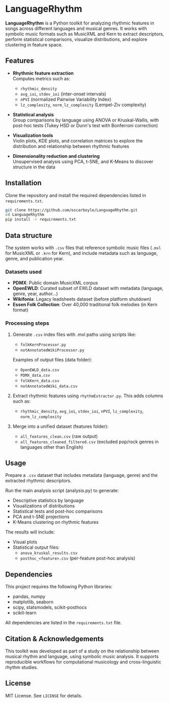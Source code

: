 # LanguageRhythm

**LanguageRhythm** is a Python toolkit for analyzing rhythmic features in songs across different languages and musical genres. It works with symbolic music formats such as MusicXML and Kern to extract descriptors, perform statistical comparisons, visualize distributions, and explore clustering in feature space.

## Features

- **Rhythmic feature extraction**  
  Computes metrics such as:
  - `rhythmic_density`  
  - `avg_ioi`, `stdev_ioi` (inter-onset intervals)  
  - `nPVI` (normalized Pairwise Variability Index)  
  - `lz_complexity`, `norm_lz_complexity` (Lempel-Ziv complexity)

- **Statistical analysis**  
  Group comparisons by language using ANOVA or Kruskal-Wallis, with post-hoc tests (Tukey HSD or Dunn's test with Bonferroni correction)

- **Visualization tools**  
  Violin plots, KDE plots, and correlation matrices to explore the distribution and relationship between rhythmic features

- **Dimensionality reduction and clustering**  
  Unsupervised analysis using PCA, t-SNE, and K-Means to discover structure in the data

## Installation

Clone the repository and install the required dependencies listed in `requirements.txt`.
```bash
git clone https://github.com/oscarboyle/LanguageRhythm.git
cd LanguageRhythm
pip install -r requirements.txt
```

## Data structure

The system works with `.csv` files that reference symbolic music files (`.mxl` for MusicXML or `.krn` for Kern), and include metadata such as language, genre, and publication year.

### Datasets used

- **PDMX**: Public domain MusicXML corpus  
- **OpenEWLD**: Curated subset of EWLD dataset with metadata (language, genre, year, author...)  
- **Wikifonia**: Legacy leadsheets dataset (before platform shutdown)  
- **Essen Folk Collection**: Over 40,000 traditional folk melodies (in Kern format)

### Processing steps

1. Generate `.csv` index files with .mxl paths using scripts like:
   - `folkKernProcessor.py`
   - `notAnnotatedWikiProcessor.py`

   Examples of output files (data folder):
   - `OpenEWLD_data.csv`
   - `PDMX_data.csv`
   - `folkKern_data.csv`
   - `notAnnotatedWiki_data.csv`

2. Extract rhythmic features using `rhythmExtractor.py`. This adds columns such as:
   - `rhythmic_density`, `avg_ioi`, `stdev_ioi`, `nPVI`, `lz_complexity`, `norm_lz_complexity`

3. Merge into a unified dataset (features folder):  
   - `all_features_clean.csv` (raw output)  
   - `all_features_cleaned_filtered.csv` (excluded pop/rock genres in languages other than English)

## Usage

Prepare a `.csv` dataset that includes metadata (language, genre) and the extracted rhythmic descriptors.

Run the main analysis script (analysis.py) to generate:
- Descriptive statistics by language
- Visualizations of distributions
- Statistical tests and post-hoc comparisons
- PCA and t-SNE projections
- K-Means clustering on rhythmic features

The results will include:
- Visual plots
- Statistical output files:
  - `anova_kruskal_results.csv`
  - `posthoc_<feature>.csv` (per-feature post-hoc analysis)

## Dependencies

This project requires the following Python libraries:
- pandas, numpy
- matplotlib, seaborn
- scipy, statsmodels, scikit-posthocs
- scikit-learn

All dependencies are listed in the `requirements.txt` file.

## Citation & Acknowledgements

This toolkit was developed as part of a study on the relationship between musical rhythm and language, using symbolic music analysis. It supports reproducible workflows for computational musicology and cross-linguistic rhythm studies.

## License

MIT License. See `LICENSE` for details.
